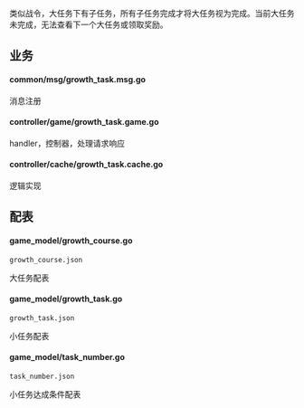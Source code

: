 类似战令，大任务下有子任务，所有子任务完成才将大任务视为完成。当前大任务未完成，无法查看下一个大任务或领取奖励。

## 业务


#### common/msg/growth_task.msg.go

消息注册

#### controller/game/growth_task.game.go

handler，控制器，处理请求响应

#### controller/cache/growth_task.cache.go

逻辑实现

## 配表

#### game_model/growth_course.go

`growth_course.json`

大任务配表

#### game_model/growth_task.go

`growth_task.json`

小任务配表

#### game_model/task_number.go

`task_number.json`

小任务达成条件配表

